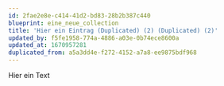 ```yaml
---
id: 2fae2e8e-c414-41d2-bd83-28b2b387c440
blueprint: eine_neue_collection
title: 'Hier ein Eintrag (Duplicated) (2) (Duplicated) (2)'
updated_by: f5fe1958-774a-4886-a03e-0b74ece8600a
updated_at: 1670957281
duplicated_from: a5a3dd4e-f272-4152-a7a8-ee9875bdf968
---
```

Hier ein Text